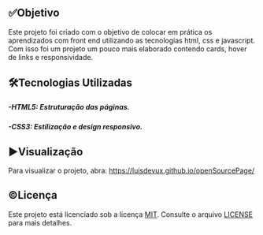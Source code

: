 ## ✅Objetivo
Este projeto foi criado com o objetivo de colocar em prática os aprendizados com front end utilizando as tecnologias html, css e javascript. Com isso foi um projeto um pouco mais elaborado contendo cards, hover de links e responsividade.

## 🛠️Tecnologias Utilizadas
##### -HTML5: Estruturação das páginas.
##### -CSS3: Estilização e design responsivo.

## ▶️Visualização
Para visualizar o projeto, abra: https://luisdevux.github.io/openSourcePage/

## ©️Licença
Este projeto está licenciado sob a licença [MIT](https://choosealicense.com/licenses/mit/). Consulte o arquivo [LICENSE](LICENSE) para mais detalhes.
